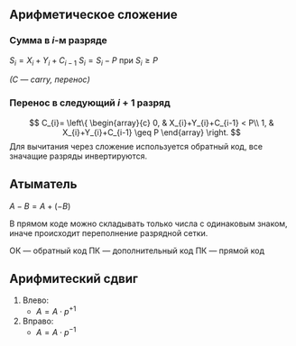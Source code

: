 ## Арифметическое сложение

### Сумма в $i$-м разряде

$S_{i}=X_{i}+Y_{i}+C_{i-1}$
$S_{i}=S_{i}-P$ при $S_{i}\geq P$

_($C$ — carry, перенос)_

### Перенос в следующий $i+1$ разряд

$$
C_{i}=
\left\{
\begin{array}{c} 
0,  &  X_{i}+Y_{i}+C_{i-1} < P\\
1,   & X_{i}+Y_{i}+C_{i-1} \geq P
\end{array}
\right.
$$
Для вычитания через сложение используется обратный код, все значащие разряды инвертируются.

## Атыматель

$A-B=A+(-B)$


В прямом коде можно складывать только числа с одинаковым знаком, иначе происходит переполнение разрядной сетки.

ОК — обратный код
ПК — дополнительный код
ПК — прямой код


## Арифмитеский сдвиг

1. Влево:
	- $A=A\cdot p^{+1}$
2. Вправо:
	- $A=A\cdot p^{-1}$